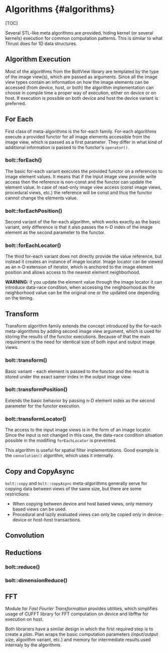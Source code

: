 # Algorithms {#algorithms}

[TOC]

Several STL-like meta algorithms are provided, hiding kernel (or several kernels) execution for common computation patterns. This is similar to what Thrust does for 1D data structures.

## Algorithm Execution

Most of the algorithms from the BoltView library are templated by the type of the image view(s), which are passed as arguments. Since all the image view types contain an information on how the image elements can be accessed (from device, host, or both) the algorithm implementation can choose in compile time a proper way of execution, either on device or on host. If execution is possible on both device and host the device variant is preferred.

## For Each

First class of meta-algorithms is the for-each family. For-each algorithms execute a provided functor for all image elements accessible from the image view, which is passed as a first parameter. They differ in what kind of additional information is passed to the functor's `operator()`. 

### bolt::forEach()

The basic for-each variant executes the provided functor on a references to image element values. It means that if the input image view provide write access then the reference is non-const and the functor can update the element value. In case of read-only image view access (const image views, procedural views, etc.) the reference will be const and thus the functor cannot change the elements value.

### bolt::forEachPosition()

Second variant of the for-each algorithm, which works exactly as the basic variant, only difference is that it also passes the n-D  index of the image element as the second parameter to the functor.

### bolt::forEachLocator()

The third for-each variant does not directly provide the value reference, but instead it creates an instance of image locator. Image locator can be viewed as an n-D extension of iterator, which is anchored to the image element position and allows access to the nearest element neighborhood.

**WARNING:** if you update the element value through the image locator it can introduce data-race condition, when accessing the neighborhood as the neighborhood value can be the original one or the updated one depending on the timing. 

## Transform

Transform algorithm family extends the concept introduced by the for-each meta-algorithms by adding second image view argument, which is used for storing the results of the functor executions. 
Because of that the main requirement is the need for identical size of both input and output image views.

### bolt::transform()

Basic variant - each element is passed to the functor and the result is stored under the exact samer index in the output image view.

### bolt::transformPosition()

Extends the basic behavior by passing n-D element index as the second parameter for the functor execution.

### bolt::transformLocator()

The access to the input image views is in the form of an image locator. Since the input is not changed in this case, the data-race condition situation possible in the modifiing `forEachLocator` is prevented.

This algorithm is useful for spatial filter implementations. Good example is the `convolution()` algorithm, which uses it internally.

## Copy and CopyAsync

`bolt::copy` and `bolt::copyAsync` meta-algorithms generally serve for copying data between views of the same size, but there are some restrictions:
 - When copying between device and host based views, only memory based views can be used. 
 - Procedural and lazily evaluated views can only be copied only in device-device or host-host transactions.

## Convolution

## Reductions

### bolt::reduce()

### bolt::dimensionReduce()

## FFT

Module for *Fast Fourier Transformation* provides utilities, which simplifies usage of CUFFT library for FFT computation on device and libfftw for execution on host.

Both librariers have a similar design in which the first required step is to create a *plan*. Plan wraps the basic computation parameters (input/output size, algorithm variant, etc.) and memory for intermediate results used internaly by the algorithms.

